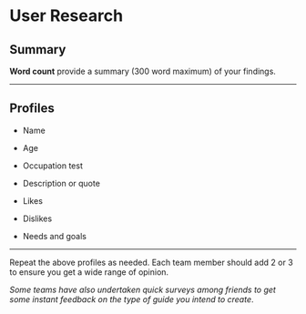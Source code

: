 # User Research

## Summary

**Word count** provide a summary (300 word maximum) of your findings.

---

## Profiles

- Name

- Age

- Occupation test

- Description or quote

- Likes

- Dislikes

- Needs and goals

---

<!--This can be deleted prior to submission -->

Repeat the above profiles as needed. Each team member should add 2 or 3 to ensure you get a wide range of opinion.

_Some teams have also undertaken quick surveys among friends to get some instant feedback on the type of guide you intend to create_.
